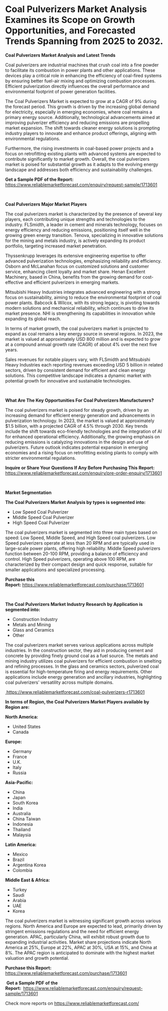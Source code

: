 <p><h1>Coal Pulverizers Market Analysis Examines its Scope on Growth Opportunities, and Forecasted Trends Spanning from 2025 to 2032.</h1></p><p><strong>Coal Pulverizers Market Analysis and Latest Trends</strong></p>
<p><p>Coal pulverizers are industrial machines that crush coal into a fine powder to facilitate its combustion in power plants and other applications. These devices play a critical role in enhancing the efficiency of coal-fired systems by ensuring better fuel-air mixing and optimizing combustion processes. Efficient pulverization directly influences the overall performance and environmental footprint of power generation facilities.</p><p>The Coal Pulverizers Market is expected to grow at a CAGR of 9% during the forecast period. This growth is driven by the increasing global demand for electricity, especially in emerging economies, where coal remains a primary energy source. Additionally, technological advancements aimed at improving pulverizer efficiency and reducing emissions are propelling market expansion. The shift towards cleaner energy solutions is prompting industry players to innovate and enhance product offerings, aligning with environmental regulations. </p><p>Furthermore, the rising investments in coal-based power projects and a focus on retrofitting existing plants with advanced systems are expected to contribute significantly to market growth. Overall, the coal pulverizers market is poised for substantial growth as it adapts to the evolving energy landscape and addresses both efficiency and sustainability challenges.</p></p>
<p><strong>Get a Sample PDF of the Report:&nbsp;</strong> <a href="https://www.reliablemarketforecast.com/enquiry/request-sample/1713601?utm_campaign=3049&utm_medium=2&utm_source=Github&utm_content=ia&utm_term=10042025&utm_id=coal-pulverizers">https://www.reliablemarketforecast.com/enquiry/request-sample/1713601</a></p>
<p>&nbsp;</p>
<p><strong>Coal Pulverizers Major Market Players</strong></p>
<p><p>The coal pulverizers market is characterized by the presence of several key players, each contributing unique strengths and technologies to the industry. FLSmidth, a leader in cement and minerals technology, focuses on energy efficiency and reducing emissions, positioning itself well in the growing green energy transition. Tenova, specializing in innovative solutions for the mining and metals industry, is actively expanding its product portfolio, targeting increased market penetration.</p><p>Thyssenkrupp leverages its extensive engineering expertise to offer advanced pulverization technologies, emphasizing reliability and efficiency. Osborn and McLanahan focus on customized solutions and customer service, enhancing client loyalty and market share. Henan Excellent Machinery, based in China, benefits from the growing demand for cost-effective and efficient pulverizers in emerging markets.</p><p>Mitsubishi Heavy Industries integrates advanced engineering with a strong focus on sustainability, aiming to reduce the environmental footprint of coal power plants. Babcock & Wilcox, with its strong legacy, is pivoting towards modern solutions and mechanical reliability, which continues to drive its market presence. NHI is strengthening its capabilities in innovation while expanding its global reach.</p><p>In terms of market growth, the coal pulverizers market is projected to expand as coal remains a key energy source in several regions. In 2023, the market is valued at approximately USD 800 million and is expected to grow at a compound annual growth rate (CAGR) of about 4% over the next five years.</p><p>Sales revenues for notable players vary, with FLSmidth and Mitsubishi Heavy Industries each reporting revenues exceeding USD 5 billion in related sectors, driven by consistent demand for efficient and clean energy solutions. This competitive landscape indicates a dynamic market with potential growth for innovative and sustainable technologies.</p></p>
<p>&nbsp;</p>
<p><strong>What Are The Key Opportunities For Coal Pulverizers Manufacturers?</strong></p>
<p><p>The coal pulverizers market is poised for steady growth, driven by an increasing demand for efficient energy generation and advancements in pulverization technology. In 2023, the market is valued at approximately $1.5 billion, with a projected CAGR of 4.5% through 2030. Key trends include the shift towards eco-friendly technologies and the integration of AI for enhanced operational efficiency. Additionally, the growing emphasis on reducing emissions is catalyzing innovations in the design and use of pulverizers. Future outlook indicates potential expansion in emerging economies and a rising focus on retrofitting existing plants to comply with stricter environmental regulations.</p></p>
<p><strong>Inquire or Share Your Questions If Any Before Purchasing This Report:</strong> <a href="https://www.reliablemarketforecast.com/enquiry/pre-order-enquiry/1713601?utm_campaign=3049&utm_medium=2&utm_source=Github&utm_content=ia&utm_term=10042025&utm_id=coal-pulverizers">https://www.reliablemarketforecast.com/enquiry/pre-order-enquiry/1713601</a></p>
<p>&nbsp;</p>
<p><strong>Market Segmentation</strong></p>
<p><strong>The Coal Pulverizers Market Analysis by types is segmented into:</strong></p>
<p><ul><li>Low Speed Coal Pulverizer</li><li>Middle Speed Coal Pulverizer</li><li>High Speed Coal Pulverizer</li></ul></p>
<p><p>The coal pulverizers market is segmented into three main types based on speed: Low Speed, Middle Speed, and High Speed coal pulverizers. Low Speed pulverizers operate at less than 20 RPM and are typically used in large-scale power plants, offering high reliability. Middle Speed pulverizers function between 20-100 RPM, providing a balance of efficiency and control. High Speed pulverizers, operating above 100 RPM, are characterized by their compact design and quick response, suitable for smaller applications and specialized processing.</p></p>
<p><strong>Purchase this Report:&nbsp;</strong><a href="https://www.reliablemarketforecast.com/purchase/1713601?utm_campaign=3049&utm_medium=2&utm_source=Github&utm_content=ia&utm_term=10042025&utm_id=coal-pulverizers">https://www.reliablemarketforecast.com/purchase/1713601</a></p>
<p>&nbsp;</p>
<p><strong>The Coal Pulverizers Market Industry Research by Application is segmented into:</strong></p>
<p><ul><li>Construction Industry</li><li>Metals and Mining</li><li>Glass and Ceramics</li><li>Other</li></ul></p>
<p><p>The coal pulverizers market serves various applications across multiple industries. In the construction sector, they aid in producing cement and concrete by providing finely ground coal as a fuel source. The metals and mining industry utilizes coal pulverizers for efficient combustion in smelting and refining processes. In the glass and ceramics sectors, pulverized coal is essential for high-temperature firing and energy requirements. Other applications include energy generation and ancillary industries, highlighting coal pulverizers' versatility across multiple domains.</p></p>
<p><a href="https://www.reliablemarketforecast.com/coal-pulverizers-r1713601?utm_campaign=3049&utm_medium=2&utm_source=Github&utm_content=ia&utm_term=10042025&utm_id=coal-pulverizers">&nbsp;https://www.reliablemarketforecast.com/coal-pulverizers-r1713601</a></p>
<p><strong>In terms of Region, the Coal Pulverizers Market Players available by Region are:</strong></p>
<p>
    <p> <strong> North America: </strong>
        <ul>
            <li>United States</li>
            <li>Canada</li>
        </ul>
        </p> 
    <p> <strong> Europe: </strong>
        <ul>
            <li>Germany</li>
            <li>France</li>
            <li>U.K.</li>
            <li>Italy</li>
            <li>Russia</li>
        </ul>
        </p> 
    <p> <strong> Asia-Pacific: </strong>
        <ul>
            <li>China</li>
            <li>Japan</li>
            <li>South Korea</li>
            <li>India</li>
            <li>Australia</li>
            <li>China Taiwan</li>
            <li>Indonesia</li>
            <li>Thailand</li>
            <li>Malaysia</li>
        </ul>
        </p> 
    <p> <strong> Latin America: </strong>
        <ul>
            <li>Mexico</li>
            <li>Brazil</li>
            <li>Argentina Korea</li>
            <li>Colombia</li>
        </ul>
        </p> 
    <p> <strong> Middle East & Africa: </strong>
        <ul>
            <li>Turkey</li>
            <li>Saudi</li>
            <li>Arabia</li>
            <li>UAE</li>
            <li>Korea</li>
        </ul>
    </p>
    </p>
<p><p>The coal pulverizers market is witnessing significant growth across various regions. North America and Europe are expected to lead, primarily driven by stringent emissions regulations and the need for efficient energy generation. APAC, particularly China, will exhibit robust growth due to expanding industrial activities. Market share projections indicate North America at 25%, Europe at 22%, APAC at 30%, USA at 15%, and China at 8%. The APAC region is anticipated to dominate with the highest market valuation and growth potential.</p></p>
<p><strong>Purchase this Report: </strong><a href="https://www.reliablemarketforecast.com/purchase/1713601?utm_campaign=3049&utm_medium=2&utm_source=Github&utm_content=ia&utm_term=10042025&utm_id=coal-pulverizers">https://www.reliablemarketforecast.com/purchase/1713601</a></p>
<p>&nbsp;<strong>Get a Sample PDF of the Report:&nbsp;&nbsp;</strong><a href="https://www.reliablemarketforecast.com/enquiry/request-sample/1713601?utm_campaign=3049&utm_medium=2&utm_source=Github&utm_content=ia&utm_term=10042025&utm_id=coal-pulverizers">https://www.reliablemarketforecast.com/enquiry/request-sample/1713601</a></p>
<p><strong></strong></p>
<p>Check more reports on <a href="https://www.reliablemarketforecast.com/?utm_campaign=3049&utm_medium=2&utm_source=Github&utm_content=ia&utm_term=10042025&utm_id=coal-pulverizers">https://www.reliablemarketforecast.com/</a></p>